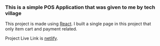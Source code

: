 ### This is a simple POS Application that was given to me by tech village

This project is made using [React](https://reactjs.org/). I built a single page in this project that only item cart and payment related.

Project Live Link is [netlify](https://techvillagetask.netlify.app/invoice).